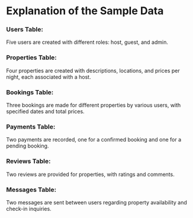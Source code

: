 # Explanation of the Sample Data

### Users Table:
Five users are created with different roles: host, guest, and admin.

### Properties Table:
Four properties are created with descriptions, locations, and prices per night, each associated with a host.

### Bookings Table:
Three bookings are made for different properties by various users, with specified dates and total prices.

### Payments Table:
Two payments are recorded, one for a confirmed booking and one for a pending booking.

### Reviews Table:
Two reviews are provided for properties, with ratings and comments.

### Messages Table:
Two messages are sent between users regarding property availability and check-in inquiries.
